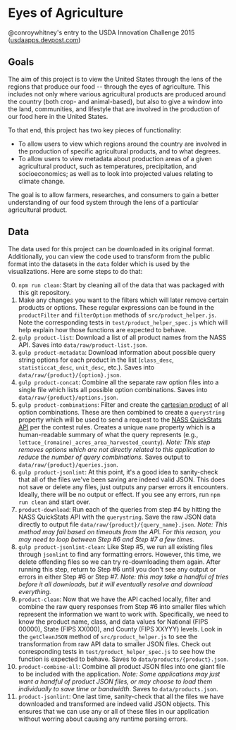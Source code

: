 # Eyes of Agriculture
@conroywhitney's entry to the USDA Innovation Challenge 2015 ([usdaapps.devpost.com](https://usdaapps.devpost.com))

## Goals
The aim of this project is to view the United States through the lens of
the regions that produce our food -- through the eyes of agriculture.
This includes not only where various agricultural
products are produced around the country (both crop- and animal-based),
but also to give a window into the land, communities, and lifestyle that are involved in the
production of our food here in the United States.

To that end, this project has two key pieces of functionality:
 * To allow users to view which regions around the country are involved in the production
   of specific agricultural products, and to what degrees.
 * To allow users to view metadata about production areas of a given agricultural product, such as temperatures, precipitation, and
   socioeconomics; as well as to look into projected values relating to climate change.

The goal is to allow farmers, researches, and consumers to gain a better
understanding of our food system through the lens of a particular
agricultural product.

## Data
The data used for this project can be downloaded in its original format.
Additionally, you can view the code used to transform from the public
format into the datasets in the `data` folder which is used by the
visualizations. Here are some steps to do that:

0. `npm run clean`: Start by cleaning all of the data that was packaged
   with this git repository.
1. Make any changes you want to the filters which will later remove
   certain products or options. These regular expressions can be found in the `productFilter` and `filterOption` methods of `src/product_helper.js`. Note the corresponding tests in `test/product_helper_spec.js` which will help explain how those functions are expected to behave.
1. `gulp product-list`: Download a list of all product names from
   the NASS API. Saves into `data/raw/product-list.json`.
2. `gulp product-metadata`: Download information about possible query string
   options for each product in the list (`class_desc`, `statisticcat_desc`, `unit_desc`, etc.). Saves into `data/raw/{product}/{option}.json`.
3. `gulp product-concat`: Combine all the separate raw option files into a single
   file which lists all possible option combinations. Saves into `data/raw/{product}/options.json`.
4. `gulp product-combinations`: Filter and create the [cartesian product](https://en.wikipedia.org/wiki/Cartesian_product) of all option combinations.
    These are then combined to create a `querystring` property which will be used to send a request to the [NASS QuickStats API](http://usdaapps.devpost.com/details/resources) per the contest rules. Creates a unique `name` property which is a human-readable summary of what the query represents (e.g., `lettuce_(romaine)_acres_area_harvested_county`). *Note: This step removes options which are not directly related to this application to reduce the number of query combinations.* Saves output to `data/raw/{product}/queries.json`.
5. `gulp product-jsonlint`: At this point, it's a good idea to
   sanity-check that all of the files we've been saving are indeed valid
JSON. This does not save or delete any files, just outputs any parser
errors it encounters. Ideally, there will be no output or effect. If you
see any errors, run `npm run clean` and start over.
6. `product-download`: Run each of the queries from step #4 by hitting
   the NASS QuickStats API with the `querystring`. Save the raw JSON
data directly to output file `data/raw/{product}/{query_name}.json`.
*Note: This method may fail based on timeouts from the API. For this
reason, you may need to loop between Step #6 and Step #7 a few times.*
7. `gulp product-jsonlint-clean`: Like Step #5, we run all existing
   files through `jsonlint` to find any formatting errors. However, this
time, we delete offending files so we can try re-downloading them again.
After running this step, return to Step #6 until you don't see any
output or errors in either Step #6 or Step #7. *Note: this may take a
handful of tries before it all downloads, but it will eventually
resolve and download everything.*
8. `product-clean`: Now that we have the API cached locally, filter and combine the raw query
   responses from Step #6 into smaller files which represent the
information we want to work with. Specifically, we need to know the
product name, class, and data values for National (FIPS 00000), State
(FIPS XX000), and County (FIPS XXYYY) levels. Look in the `getCleanJSON` method of `src/product_helper.js` to
see the transformation from raw API data to smaller JSON files. Check
out corresponding tests in `test/product_helper_spec.js` to see how the
function is expected to behave. Saves to `data/products/{product}.json`.
9. `product-combine-all`: Combine all product JSON files into one giant
   file to be included with the application. *Note: Some applications may just want a handful of
   product JSON files, or may choose to load them individually to save
time or bandwidth.* Saves to `data/products.json`.
10. `product-jsonlint`: One last time, sanity-check that all the files
    we have downloaded and transformed are indeed valid JSON objects.
This ensures that we can use any or all of these files in our
application without worring about causing any runtime parsing errors.


